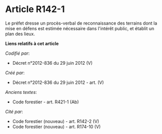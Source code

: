 # Article R142-1

Le préfet dresse un procès-verbal de reconnaissance des terrains dont la mise en défens est estimée nécessaire dans l'intérêt
public, et établit un plan des lieux.

**Liens relatifs à cet article**

_Codifié par_:

  - Décret n°2012-836 du 29 juin 2012 (V)

_Créé par_:

  - Décret n°2012-836 du 29 juin 2012 - art. (V)

_Anciens textes_:

  - Code forestier - art. R421-1 (Ab)

_Cité par_:

  - Code forestier (nouveau) - art. R142-2 (V)
  - Code forestier (nouveau) - art. R174-10 (V)
